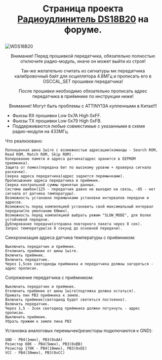 # <p align="center">Страница проекта [Радиоудлинитель DS18B20](https://community.alexgyver.ru/threads/radioudlinitel-datchika-temperatury-ds18b20.6173/) на форуме.</p>
![WDS18B20](https://github.com/radon-lab/DS18B20_Radio_Extension/assets/71728333/419ab3e5-7875-44d0-b21b-a40c04688652)

<p align="center">Внимание! Перед прошивкой передатчика, обязательно полностью отключите радио-модуль, иначе он может выйти из строя!</p> 
<p align="center">Так-же желательно считать из сигнатуры мк передатчика калибровочный байт для осциллятора 4.8МГц и прописать его в OSCCAL_SET прошивки передатчика!</p> 
<p align="center">После прошивки необходимо обязательно прописать адрес передатчика в приёмнике по инструкции ниже!</p> 
<p align="center">Внимание! Могут быть проблемы с ATTINY13A купленными в Китае!!!</p> 

- Фьюзы RX прошивки Low 0x7A High 0xFF. 
- Фьюзы TX прошивки Low 0x79 High 0xFB.
- Поддерживаются любые совместимые с указанными в схеме радио-модули на 433МГц.

Что реализовано:

    Полноценная шина 1wire с возможностью адресации(команды - Search ROM, Read ROM, Match ROM, Skip ROM).
    Копирование памяти и адреса датчика(адрес хранится в EEPROM приемника).
    Защита от помех(передача бит по высокому уровню + проверка сигнала раскачки).
    Сверка адреса передатчика(адрес задается перемычками).
    Прописывание адреса передатчика в приёмник.
    Сверка контрольной суммы принятых данных.
    Система ошибок(125 - передатчик давно не выходил на связь, -85 - нет сигнала от датчика температуры).
    Возможность установки перемычками установки интервалов передачи и адресов.
    Возможность перед компиляцией установить свой максимальный интервал передачи(по умолчанию 60мин).
    Возможность перед компиляцией выбрать режим "SLOW_MODE", для более устойчивой передачи.
    Дублирование передачи(отправка повторного пакета через 8 сек).
    Запрос температуры(за 8 секунд до основной передачи).

Синхронизация адреса датчика температуры с приёмником:

    Выключить передатчик и приёмник.
    Отключить приёмник от шины 1wire.
    Включить приёмник.
    Включить передатчик.
    Через 1,5сек светодиоды приёмника и передатчика должны загореться - адрес прописан.


Сопряжение передатчика с приёмником:

    Выключить передатчик и приёмник.
    Отключить приёмник от шины 1wire(подтяжка должна остаться).
    Прижать пин PB3 приёмника к земле.
    Включить приёмник(светодиод будет светиться постоянно).
    Включить передатчик.
    Через 1,5 - 3сек светодиод приёмника должен потухнуть - адрес прописан.
    Выключить приёмник.
    Убрать прижим к земле пина PB3


Установка аналоговых перемычек(резисторы подключаются к GND):

    GND - PB4(1мин), PB3(0xAA)
    Резистор 60K - PB4(5мин), PB3(0xBB)
    Резистор 170K - PB4(10мин), PB3(0xEE)
    VCC - PB4(30мин), PB3(0xCC)
